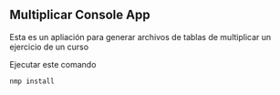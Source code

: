 ## Multiplicar Console App
Esta es un apliación para generar archivos de tablas de multiplicar
un ejercicio de un curso

Ejecutar este comando
```
nmp install
```